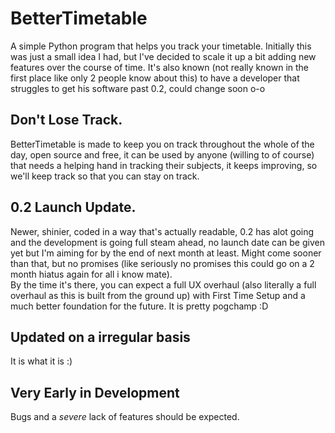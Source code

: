 # BetterTimetable
A simple Python program that helps you track your timetable. Initially this was just a small idea I had, but I've decided to scale it up a bit adding new features over the course of time. It's also known (not really known in the first place like only 2 people know about this) to have a developer that struggles to get his software past 0.2, could change soon o-o
## Don't Lose Track.
BetterTimetable is made to keep you on track throughout the whole of the day, open source and free, it can be used by anyone (willing to of course) that needs a helping hand in tracking their subjects, it keeps improving, so we'll keep track so that you can stay on track.
## 0.2 Launch Update.
Newer, shinier, coded in a way that's actually readable, 0.2 has alot going and the development is going full steam ahead, no launch date can be given yet but I'm aiming for by the end of next month at least. Might come sooner than that, but no promises (like seriously no promises this could go on a 2 month hiatus again for all i know mate). \
By the time it's there, you can expect a full UX overhaul (also literally a full overhaul as this is built from the ground up) with First Time Setup and a much better foundation for the future. It is pretty pogchamp :D
## Updated on a irregular basis
It is what it is :)
## Very Early in Development
Bugs and a *severe* lack of features should be expected.
